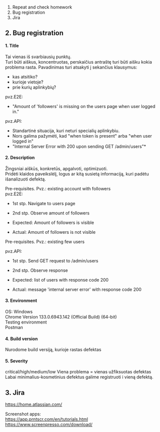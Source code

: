 1. Repeat and check homework
2. Bug registration
3. Jira

## 2. Bug registration  
#### **1. Title**  
Tai vienas iš svarbiausių punktų.  
Turi būti aiškus, koncentruotas,  perskaičius antraštę turi būti aišku kokia problema rasta.
Pavadinimas turi atsakyti į sekančius klausymus:  
* kas atsitiko?
* kurioje vietoje?
* prie kurių aplinkybių?

pvz.E2E:   
* "Amount of 'followers' is missing on the users page when user logged in." 

pvz.API:  
* Standartinė situacija, kuri neturi specialių aplinkybiu.
* Nors galima pažymėti, kad "when token is present" arba "when user logged in"
* "Internal Server Error with 200 upon sending GET /admin/users"*

#### **2. Description**  
Žingsniai aiškūs, konkretūs, apgalvoti, optimizuoti.  
Pridėti klaidos paveikslėlį, logus ar kitą susietą informaciją, kuri padėtu išanalizuoti defektą.  

Pre-requisites. Pvz.: existing account with followers  
pvz.E2E:  
* 1st stp. Navigate to users page  
* 2nd stp. Observe amount of followers  

* Expected: Amount of followers is visible  
* Actual: Amount of followers is not visible  

Pre-requisites. Pvz.: existing few users  

pvz.API:  
* 1st stp. Send GET request to /admin/users    
* 2nd stp. Observe response  

* Expected: list of users with response code 200  
* Actual: message 'internal server error'  with response code 200  

#### **3. Environment**  
OS: Windows  
Chrome Version 133.0.6943.142 (Official Build) (64-bit)  
Testing environment  
Postman  

#### **4. Build version**  
Nurodome build versiją, kurioje rastas defektas

#### **5. Severity**  
critical/high/medium/low
Viena problema = vienas užfiksuotas defektas
Labai minimalius-kosmetinius defektus galime registruoti i vieną defektą.


## 3. Jira
https://home.atlassian.com/  

Screenshot apps:  
https://app.prntscr.com/en/tutorials.html  
https://www.screenpresso.com/download/  



